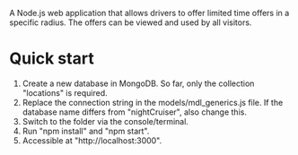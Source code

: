 A Node.js web application that allows drivers to offer limited time offers in a specific radius. The offers can be viewed and used by all visitors.

# Quick start

1. Create a new database in MongoDB. So far, only the collection "locations" is required.
2. Replace the connection string in the models/mdl_generics.js file. If the database name differs from "nightCruiser", also change this.
3. Switch to the folder via the console/terminal.
4. Run "npm install" and "npm start".
5. Accessible at "http://localhost:3000".